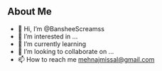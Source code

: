 ## About Me

- 👋 Hi, I’m @BansheeScreamss
- 👀 I’m interested in ...
- 🌱 I’m currently learning 
- 💞️ I’m looking to collaborate on ...
- 📫 How to reach me mehnajmissal@gmail.com

<!---
BansheeScreamss/BansheeScreamss is a ✨ special ✨ repository because its `README.md` (this file) appears on your GitHub profile.
You can click the Preview link to take a look at your changes.
--->
